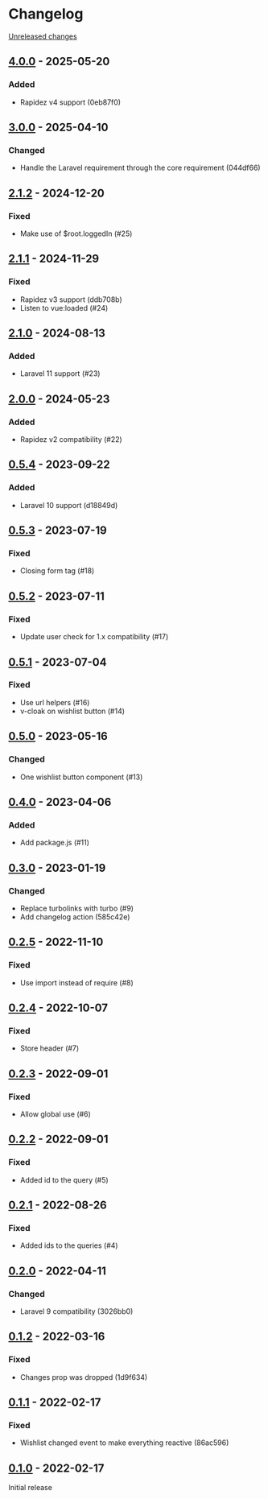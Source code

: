 # Changelog 

[Unreleased changes](https://github.com/rapidez/wishlist/compare/4.0.0...4.0.0)
## [4.0.0](https://github.com/rapidez/wishlist/releases/tag/4.0.0) - 2025-05-20

### Added

- Rapidez v4 support (0eb87f0)

## [3.0.0](https://github.com/rapidez/wishlist/releases/tag/3.0.0) - 2025-04-10

### Changed

- Handle the Laravel requirement through the core requirement (044df66)

## [2.1.2](https://github.com/rapidez/wishlist/releases/tag/2.1.2) - 2024-12-20

### Fixed

- Make use of $root.loggedIn (#25)

## [2.1.1](https://github.com/rapidez/wishlist/releases/tag/2.1.1) - 2024-11-29

### Fixed

- Rapidez v3 support (ddb708b)
- Listen to vue:loaded (#24)

## [2.1.0](https://github.com/rapidez/wishlist/releases/tag/2.1.0) - 2024-08-13

### Added

- Laravel 11 support (#23)

## [2.0.0](https://github.com/rapidez/wishlist/releases/tag/2.0.0) - 2024-05-23

### Added

- Rapidez v2 compatibility (#22)

## [0.5.4](https://github.com/rapidez/wishlist/releases/tag/0.5.4) - 2023-09-22

### Added

- Laravel 10 support (d18849d)

## [0.5.3](https://github.com/rapidez/wishlist/releases/tag/0.5.3) - 2023-07-19

### Fixed

- Closing form tag (#18)

## [0.5.2](https://github.com/rapidez/wishlist/releases/tag/0.5.2) - 2023-07-11

### Fixed

- Update user check for 1.x compatibility (#17)

## [0.5.1](https://github.com/rapidez/wishlist/releases/tag/0.5.1) - 2023-07-04

### Fixed

- Use url helpers (#16)
- v-cloak on wishlist button (#14)

## [0.5.0](https://github.com/rapidez/wishlist/releases/tag/0.5.0) - 2023-05-16

### Changed

- One wishlist button component (#13)

## [0.4.0](https://github.com/rapidez/wishlist/releases/tag/0.4.0) - 2023-04-06

### Added

- Add package.js (#11)

## [0.3.0](https://github.com/rapidez/wishlist/releases/tag/0.3.0) - 2023-01-19

### Changed

- Replace turbolinks with turbo (#9)
- Add changelog action (585c42e)

## [0.2.5](https://github.com/rapidez/wishlist/releases/tag/0.2.5) - 2022-11-10

### Fixed

- Use import instead of require (#8)

## [0.2.4](https://github.com/rapidez/wishlist/releases/tag/0.2.4) - 2022-10-07

### Fixed

- Store header (#7)

## [0.2.3](https://github.com/rapidez/wishlist/releases/tag/0.2.3) - 2022-09-01

### Fixed

- Allow global use (#6)

## [0.2.2](https://github.com/rapidez/wishlist/releases/tag/0.2.2) - 2022-09-01

### Fixed

- Added id to the query (#5)

## [0.2.1](https://github.com/rapidez/wishlist/releases/tag/0.2.1) - 2022-08-26

### Fixed

- Added ids to the queries (#4)

## [0.2.0](https://github.com/rapidez/wishlist/releases/tag/0.2.0) - 2022-04-11

### Changed

- Laravel 9 compatibility (3026bb0)

## [0.1.2](https://github.com/rapidez/wishlist/releases/tag/0.1.2) - 2022-03-16

### Fixed

- Changes prop was dropped (1d9f634)

## [0.1.1](https://github.com/rapidez/wishlist/releases/tag/0.1.1) - 2022-02-17

### Fixed

- Wishlist changed event to make everything reactive (86ac596)

## [0.1.0](https://github.com/rapidez/wishlist/releases/tag/0.1.0) - 2022-02-17

Initial release

